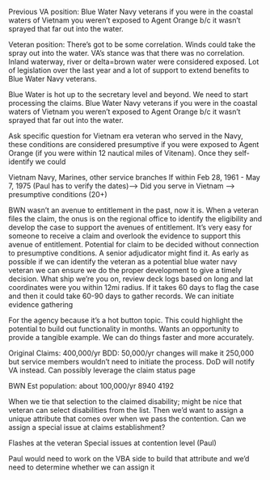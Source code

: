 

Previous VA position: Blue Water Navy veterans if you were in the coastal waters of Vietnam you weren’t exposed to Agent Orange b/c it wasn’t sprayed that far out into the water. 

Veteran position: There’s got to be some correlation. Winds could take the spray  out into the water. VA’s stance was that there was no correlation. Inland waterway, river or delta=brown water were considered exposed. Lot of legislation over the last year and a lot of support to extend benefits to Blue Water Navy veterans. 


Blue Water is hot up to the secretary level and beyond. We need to start processing the claims. Blue Water Navy veterans if you were in the coastal waters of Vietnam you weren’t exposed to Agent Orange b/c it wasn’t sprayed that far out into the water. 

Ask  specific question for Vietnam era veteran who served in the Navy, these conditions are considered presumptive if you were exposed to Agent Orange (if you were within 12 nautical miles of Vitenam). Once they self-identify we could 

Vietnam 
Navy, Marines, other service branches
If within  Feb 28, 1961 -  May 7, 1975 (Paul  has to verify  the dates)—> Did you serve in Vietnam —> presumptive conditions (20+)

BWN wasn’t an avenue to entitlement in the past, now it is. When a veteran files the claim, the onus is on the regional office to identify the eligibility and develop the case to support the avenues of entitlement. It’s very  easy for someone to receive a claim and overlook the evidence to support this avenue of entitlement. Potential for claim to be decided without connection to presumptive conditions. A senior adjudicator might find it. As early as possible if we can identify the veteran as a potential blue water navy veteran we can ensure we do the proper development to give a timely decision.  What ship we’re you on, review deck logs based on long and lat coordinates were you within 12mi radius. If it takes 60 days to flag the case and then it could take 60-90  days to gather records. We can initiate evidence gathering 

For the agency because it’s a hot button topic. This could highlight the potential to build out functionality in months. Wants an opportunity to provide a tangible example. We can do things faster and more accurately.

Original Claims: 400,000/yr
BDD: 50,000/yr changes will make it 250,000 but service members wouldn’t need to initiate the process. DoD will notify VA instead. Can possibly leverage the claim status page

BWN Est population: about 100,000/yr
8940 4192

When we tie that selection to the claimed disability; might  be nice that veteran can select disabilities from the list. Then we’d want to assign a unique attribute that comes over when we pass the contention. Can we assign a special issue at claims establishment? 

Flashes at the veteran
Special issues at contention level  (Paul)

Paul would need to work on the VBA side to build that attribute and we’d need to determine whether we can assign it 
